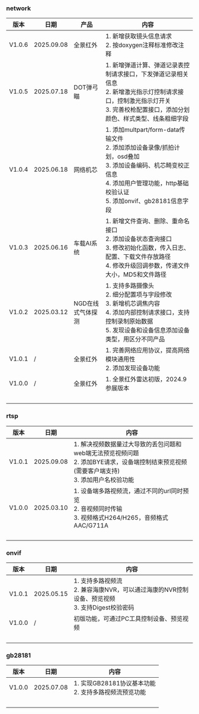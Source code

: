 ### network
| 版本     | 日期         | 产品         | 内容                                                                                                                              |
| ------ | ---------- | ---------- | ------------------------------------------------------------------------------------------------------------------------------- |
| V1.0.6 | 2025.09.08 | 全景红外       | 1. 新增获取镜头信息请求<br>2. 按doxygen注释标准修改注释                                                                                            |
| V1.0.5 | 2025.07.18 | DOT弹弓瞄     | 1. 新增弹道计算、弹道记录表控制请求接口，下发弹道记录相关信息<br>2. 新增激光指示灯控制请求接口，控制激光指示灯开关<br>3. 完善校枪配置接口，添加分划颜色、样式类型、线条粗细字段                                |
| V1.0.4 | 2025.06.18 | 网络机芯       | 1. 添加multpart/form-data传输文件<br>2. 添加添加设备录像/抓拍计划，osd叠加<br>3. 添加设备编码、机芯畸变校正信息<br>4. 添加用户管理功能，http基础校验认证<br>5. 添加onvif、gb28181信息字段 |
| V1.0.3 | 2025.06.16 | 车载AI系统     | 1. 新增文件查询、删除、重命名接口<br>2. 添加设备状态查询接口<br>3. 修改初始化函数，传入日志、配置、下载文件存放路径<br>4. 修改升级回调参数，传递文件大小，MD5和文件路径                               |
| V1.0.2 | 2025.03.12 | NGD在线式气体探测 | 1. 支持多路摄像头<br>2. 细分配置项与字段修改<br>3. 新增机芯调焦内容<br>4. 添加内部控制请求接口，支持控制录制原始数据<br>5. 发现设备和设备信息添加设备类型，用区分不同产品                            |
| V1.0.1 | /          | 全景红外       | 1. 完善网络应用协议，提高网络模块通用性<br>2. 添加发现设备功能                                                                                            |
| V1.0.0 | /          | 全景红外       | 1. 全景红外雷达初版，2024.9参展版本                                                                                                          |
|        |            |            |                                                                                                                                 |
### rtsp
| 版本     | 日期         | 内容                                                                                  |
| ------ | ---------- | ----------------------------------------------------------------------------------- |
| V1.0.1 | 2025.09.08 | 1. 解决视频数据量过大导致的丢包问题和web端无法预览视频问题<br>2. 添加BYE请求，设备端控制结束预览视频(需要客户端支持)<br>3. 添加用户名校验功能 |
| V1.0.0 | 2025.03.10 | 1. 设备端多路视频流，通过不同的url同时预览<br>2. 音视频同时传输<br>3. 视频格式H264/H265，音频格式AAC/G711A            |
|        |            |                                                                                     |
### onvif
| 版本     | 日期         | 内容                                                              |
| ------ | ---------- | --------------------------------------------------------------- |
| V1.0.1 | 2025.05.15 | 1. 支持多路视频流<br>2. 兼容海康NVR，可以通过海康的NVR控制设备、预览视频<br>3. 支持Digest校验密码 |
| V1.0.0 | /          | 初版功能，可通过PC工具控制设备、预览视频                                           |
|        |            |                                                                 |
### gb28181
| 版本     | 日期         | 内容                                   |
| ------ | ---------- | ------------------------------------ |
| V1.0.0 | 2025.07.08 | 1. 实现GB28181协议基本功能<br>2. 支持多路视频流预览功能 |
|        |            |                                      |
